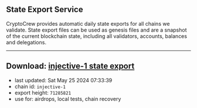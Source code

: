 ## State Export Service
CryptoCrew provides automatic daily state exports for all chains we validate. State export files can be used as genesis files and are a snapshot of the current blockchain state, including all validators, accounts, balances and delegations.

---
**Download: [injective-1 state export](https://dl-eu2.ccvalidators.com/SERVICE/injective/injective-1_export_71285821.json)**
---

- last updated: Sat May 25 2024 07:33:39
- chain id: `injective-1`
- export height: `71285821`
- use for: airdrops, local tests, chain recovery
